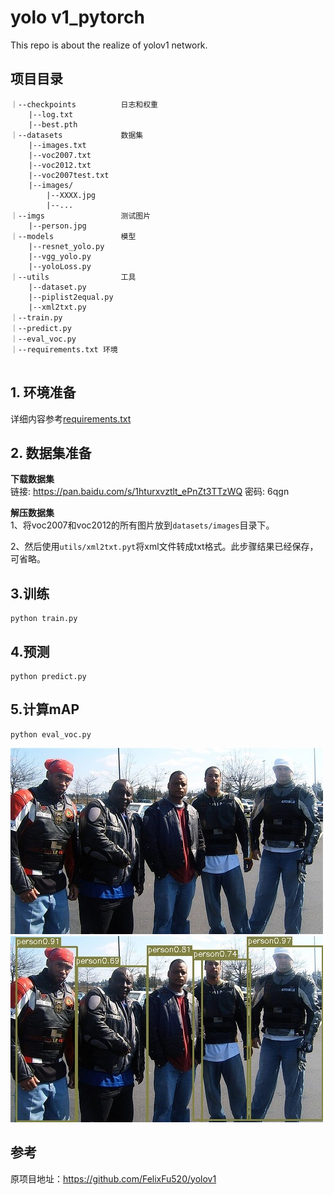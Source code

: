 # yolo v1_pytorch
This repo is about the realize of yolov1 network.

## 项目目录
```text
｜--checkpoints          日志和权重
    |--log.txt
    |--best.pth
｜--datasets             数据集
    |--images.txt
    |--voc2007.txt
    |--voc2012.txt
    |--voc2007test.txt
    |--images/
        |--XXXX.jpg
        |--...
｜--imgs                 测试图片
    |--person.jpg
｜--models               模型
    |--resnet_yolo.py
    |--vgg_yolo.py
    |--yoloLoss.py         
｜--utils                工具
    |--dataset.py
    |--piplist2equal.py
    |--xml2txt.py
｜--train.py
｜--predict.py
｜--eval_voc.py
｜--requirements.txt 环境


```

## 1. 环境准备
详细内容参考[requirements.txt](requirements.txt)

## 2. 数据集准备
**下载数据集**   
链接: https://pan.baidu.com/s/1hturxvztlt_ePnZt3TTzWQ  密码: 6qgn  

**解压数据集**   
1、将voc2007和voc2012的所有图片放到`datasets/images`目录下。  

2、然后使用`utils/xml2txt.pyt`将xml文件转成txt格式。此步骤结果已经保存，可省略。

## 3.训练
```shell
python train.py
```
## 4.预测
```text
python predict.py
```
## 5.计算mAP
```text
python eval_voc.py
```

![](imgs/person.jpg)![](imgs/person_result.jpg)


## 参考
原项目地址：https://github.com/FelixFu520/yolov1
